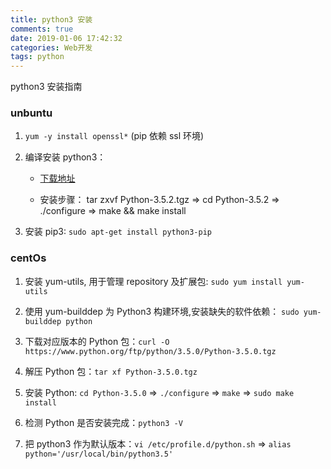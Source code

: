 ```yaml
---
title: python3 安装
comments: true
date: 2019-01-06 17:42:32
categories: Web开发
tags: python
---
```


python3 安装指南

<!--more-->

### unbuntu

1. `yum -y install openssl*` (pip 依赖 ssl 环境)

2. 编译安装 python3：

   - [下载地址](https://www.python.org/ftp/python/)

   - 安装步骤： tar zxvf Python-3.5.2.tgz => cd Python-3.5.2 => ./configure => make && make install

3. 安装 pip3: `sudo apt-get install python3-pip`

### centOs

1. 安装 yum-utils, 用于管理 repository 及扩展包: `sudo yum install yum-utils`

2. 使用 yum-builddep 为 Python3 构建环境,安装缺失的软件依赖： `sudo yum-builddep python`

3. 下载对应版本的 Python 包：`curl -O https://www.python.org/ftp/python/3.5.0/Python-3.5.0.tgz`

4. 解压 Python 包：`tar xf Python-3.5.0.tgz`

5. 安装 Python: `cd Python-3.5.0` => `./configure` => `make` => `sudo make install`

6. 检测 Python 是否安装完成：`python3 -V`

7. 把 python3 作为默认版本：`vi /etc/profile.d/python.sh` => `alias python='/usr/local/bin/python3.5'`
